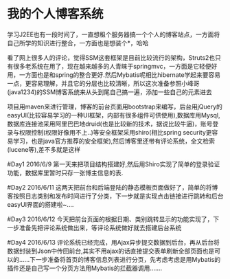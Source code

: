 # 我的个人博客系统

学习J2EE也有一段时间了，一直想租个服务器搞一个个人的博客站点，一方面将自己所学的知识进行整合，一方面也是想装个*，哈哈

看了网上很多人的评论，觉得SSM这套框架是目前比较流行的架构，Struts2也只有很多老系统在用了，现在越来越多的人青睐于springmvc，一方面是它轻便好用，一方面也是和spring的整合更好.然后Mybatis呢相比hibernate学起来要容易一点，更容易理解，并且它的分层也比较清晰，所以这次准备参照小峰哥(java1234)的SSM博客系统来从头到尾自己搞一遍，添加一些自己的元素进去

项目用maven来进行管理，博客的前台页面用bootstrap来编写，后台用jQuery的easyUI(比较容易学习的一种UI框架，内部有很多组件可供使用),数据库用Mysql,数据库连接池采用阿里巴巴地druid(也是比较新的技术，据说比较牛逼)，账号登录与权限控制(权限好像用不上..)等安全框架采用shiro(相比spring security更容易学习，也是java官方推荐的安全框架),然后博客里还带有评论系统，全文检索(lucene等),差不多就是这样

#Day1 2016/6/9
第一天来把项目结构搭建好,然后用Shiro实现了简单的登录验证功能，数据库里暂时只存一张博主信息的表.

#Day2 2016/6/11
这两天把前台和后端登陆的静态模板页面做好了，简单的将博客按照日志类别和发布时间进行了分类，下一步就是实现点击链接进行跳转和后台easyUI界面的搭建啦~....

#Day3 2016/6/12
今天把前台页面的根据日期、类别跳转显示的功能实现了，下一步准备先把评论系统做出来，等评论系统做好就去搭建后台系统

#Day4 2016/6/13
评论系统已经完成，用Ajax异步提交数据到后台，再从后台将数据封装到Json中传回前台,其实不用ajax的话直接提交表单刷新全部页面也是可以的......下一步准备将首页的博客信息列表进行分页，先考虑考虑是用Mybatis的插件还是自己写一个分页方法用Mybatis的拦截器调用.......